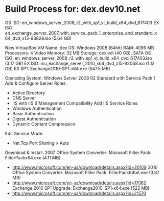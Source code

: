 Build Process for: dex.dev10.net 
================================
OS ISO: en_windows_server_2008_r2_with_sp1_vl_build_x64_dvd_617403
EX ISO: en_exchange_server_2007_with_service_pack_1_enterprise_and_standard_x64_dvd_x13-93829.iso (5.64 GB)

New VirtualBox VM
Name: dex
OS: Windows 2008 (64bit)
RAM: 4096 MB
Processors: 4
Video Memory: 32 MB
Storage: dex.vdi (40 GB), SATA
OS ISO: en_windows_server_2008_r2_with_sp1_vl_build_x64_dvd_617403.iso (3.17 GB)
EX ISO: mu_exchange_server_2010_x64_dvd_x15-82068.iso (1.12 GB)
EX SP1: Exchange2010-SP1-x64.exe (547.5 MB)

Operating System: Windows Server 2008 R2 Standard with Service Pack 1
Add & Configure Server Roles:
- Active Directory
- DNS Server
- IIS with IIS 6 Management Compatibility
Add IIS Service Roles:
- Windows Authentication
- Basic Authentication
- Digest Authentication
- Dynamic Content Compression

Edit Service Mode:
- Net.Tcp Port Sharing > Auto

Download & Install:
2007 Office System Converter: Microsoft Filter Pack: FilterPackx64.exe (4.11 MB)
- http://www.microsoft.com/en-us/download/details.aspx?id=20109
2010 Office System Converter: Microsoft Filter Pack: FilterPack64bit.exe (3.87 MB)
- http://www.microsoft.com/en-us/download/details.aspx?id=17062
Exchange 2010 SP1 Upgrade: Exchange2010-SP1-x64.exe (522 MB)
- http://www.microsoft.com/en-us/download/details.aspx?id=21570
